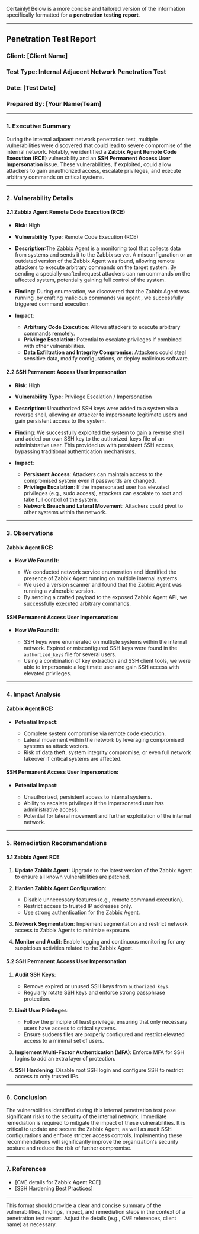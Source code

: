 Certainly! Below is a more concise and tailored version of the information specifically formatted for a **penetration testing report**.

---

## **Penetration Test Report**

### **Client**: \[Client Name]

### **Test Type**: Internal Adjacent Network Penetration Test

### **Date**: \[Test Date]

### **Prepared By**: \[Your Name/Team]

---

### **1. Executive Summary**

During the internal adjacent network penetration test, multiple vulnerabilities were discovered that could lead to severe compromise of the internal network. Notably, we identified a **Zabbix Agent Remote Code Execution (RCE)** vulnerability and an **SSH Permanent Access User Impersonation** issue. These vulnerabilities, if exploited, could allow attackers to gain unauthorized access, escalate privileges, and execute arbitrary commands on critical systems.

---

### **2. Vulnerability Details**

#### **2.1 Zabbix Agent Remote Code Execution (RCE)**

* **Risk**: High

* **Vulnerability Type**: Remote Code Execution (RCE)

* **Description**:The Zabbix Agent is a monitoring tool that collects data from systems and sends it to the Zabbix server. A misconfiguration or an outdated version of the Zabbix Agent was found, allowing remote attackers to execute arbitrary commands on the target system. By sending a specially crafted request  attackers can run commands on the affected system, potentially gaining full control of the system.

* **Finding**: During enumeration, we discovered that the Zabbix Agent was running  ,by crafting malicious commands via agent , we successfully triggered command execution.

* **Impact**:

  * **Arbitrary Code Execution**: Allows attackers to execute arbitrary commands remotely.
  * **Privilege Escalation**: Potential to escalate privileges if combined with other vulnerabilities.
  * **Data Exfiltration and Integrity Compromise**: Attackers could steal sensitive data, modify configurations, or deploy malicious software.

#### **2.2 SSH Permanent Access User Impersonation**

* **Risk**: High

* **Vulnerability Type**: Privilege Escalation / Impersonation

* **Description**:  Unauthorized SSH keys were added to a system via a reverse shell, allowing an attacker to impersonate legitimate users and gain persistent access to the system.

* **Finding**: We successfully exploited the system to gain a reverse shell and added our own SSH key to the authorized_keys file of an administrative user. This provided us with persistent SSH access, bypassing traditional authentication mechanisms.

* **Impact**:

  * **Persistent Access**: Attackers can maintain access to the compromised system even if passwords are changed.
  * **Privilege Escalation**: If the impersonated user has elevated privileges (e.g., sudo access), attackers can escalate to root and take full control of the system.
  * **Network Breach and Lateral Movement**: Attackers could pivot to other systems within the network.

---

### **3. Observations**

#### **Zabbix Agent RCE**:

* **How We Found It**:

  * We conducted network service enumeration and identified the presence of Zabbix Agent running on multiple internal systems.
  * We used a version scanner and found that the Zabbix Agent was running a vulnerable version.
  * By sending a crafted payload to the exposed Zabbix Agent API, we successfully executed arbitrary commands.

#### **SSH Permanent Access User Impersonation**:

* **How We Found It**:

  * SSH keys were enumerated on multiple systems within the internal network. Expired or misconfigured SSH keys were found in the `authorized_keys` file for several users.
  * Using a combination of key extraction and SSH client tools, we were able to impersonate a legitimate user and gain SSH access with elevated privileges.

---

### **4. Impact Analysis**

#### **Zabbix Agent RCE**:

* **Potential Impact**:

  * Complete system compromise via remote code execution.
  * Lateral movement within the network by leveraging compromised systems as attack vectors.
  * Risk of data theft, system integrity compromise, or even full network takeover if critical systems are affected.

#### **SSH Permanent Access User Impersonation**:

* **Potential Impact**:

  * Unauthorized, persistent access to internal systems.
  * Ability to escalate privileges if the impersonated user has administrative access.
  * Potential for lateral movement and further exploitation of the internal network.

---

### **5. Remediation Recommendations**

#### **5.1 Zabbix Agent RCE**

1. **Update Zabbix Agent**: Upgrade to the latest version of the Zabbix Agent to ensure all known vulnerabilities are patched.
2. **Harden Zabbix Agent Configuration**:

   * Disable unnecessary features (e.g., remote command execution).
   * Restrict access to trusted IP addresses only.
   * Use strong authentication for the Zabbix Agent.
3. **Network Segmentation**: Implement segmentation and restrict network access to Zabbix Agents to minimize exposure.
4. **Monitor and Audit**: Enable logging and continuous monitoring for any suspicious activities related to the Zabbix Agent.

#### **5.2 SSH Permanent Access User Impersonation**

1. **Audit SSH Keys**:

   * Remove expired or unused SSH keys from `authorized_keys`.
   * Regularly rotate SSH keys and enforce strong passphrase protection.
2. **Limit User Privileges**:

   * Follow the principle of least privilege, ensuring that only necessary users have access to critical systems.
   * Ensure sudoers files are properly configured and restrict elevated access to a minimal set of users.
3. **Implement Multi-Factor Authentication (MFA)**: Enforce MFA for SSH logins to add an extra layer of protection.
4. **SSH Hardening**: Disable root SSH login and configure SSH to restrict access to only trusted IPs.

---

### **6. Conclusion**

The vulnerabilities identified during this internal penetration test pose significant risks to the security of the internal network. Immediate remediation is required to mitigate the impact of these vulnerabilities. It is critical to update and secure the Zabbix Agent, as well as audit SSH configurations and enforce stricter access controls. Implementing these recommendations will significantly improve the organization's security posture and reduce the risk of further compromise.

---

### **7. References**

* \[CVE details for Zabbix Agent RCE]
* \[SSH Hardening Best Practices]

---

This format should provide a clear and concise summary of the vulnerabilities, findings, impact, and remediation steps in the context of a penetration test report. Adjust the details (e.g., CVE references, client name) as necessary.
